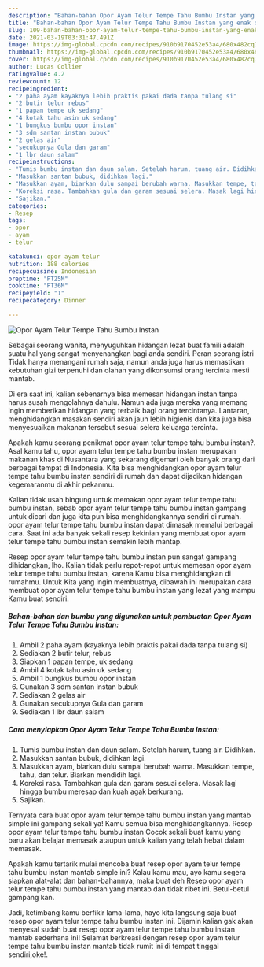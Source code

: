 ```yaml
---
description: "Bahan-bahan Opor Ayam Telur Tempe Tahu Bumbu Instan yang enak dan Mudah Dibuat"
title: "Bahan-bahan Opor Ayam Telur Tempe Tahu Bumbu Instan yang enak dan Mudah Dibuat"
slug: 109-bahan-bahan-opor-ayam-telur-tempe-tahu-bumbu-instan-yang-enak-dan-mudah-dibuat
date: 2021-03-19T03:31:47.491Z
image: https://img-global.cpcdn.com/recipes/910b9170452e53a4/680x482cq70/opor-ayam-telur-tempe-tahu-bumbu-instan-foto-resep-utama.jpg
thumbnail: https://img-global.cpcdn.com/recipes/910b9170452e53a4/680x482cq70/opor-ayam-telur-tempe-tahu-bumbu-instan-foto-resep-utama.jpg
cover: https://img-global.cpcdn.com/recipes/910b9170452e53a4/680x482cq70/opor-ayam-telur-tempe-tahu-bumbu-instan-foto-resep-utama.jpg
author: Lucas Collier
ratingvalue: 4.2
reviewcount: 12
recipeingredient:
- "2 paha ayam kayaknya lebih praktis pakai dada tanpa tulang si"
- "2 butir telur rebus"
- "1 papan tempe uk sedang"
- "4 kotak tahu asin uk sedang"
- "1 bungkus bumbu opor instan"
- "3 sdm santan instan bubuk"
- "2 gelas air"
- "secukupnya Gula dan garam"
- "1 lbr daun salam"
recipeinstructions:
- "Tumis bumbu instan dan daun salam. Setelah harum, tuang air. Didihkan."
- "Masukkan santan bubuk, didihkan lagi."
- "Masukkan ayam, biarkan dulu sampai berubah warna. Masukkan tempe, tahu, dan telur. Biarkan mendidih lagi."
- "Koreksi rasa. Tambahkan gula dan garam sesuai selera. Masak lagi hingga bumbu meresap dan kuah agak berkurang."
- "Sajikan."
categories:
- Resep
tags:
- opor
- ayam
- telur

katakunci: opor ayam telur 
nutrition: 188 calories
recipecuisine: Indonesian
preptime: "PT25M"
cooktime: "PT36M"
recipeyield: "1"
recipecategory: Dinner

---
```



![Opor Ayam Telur Tempe Tahu Bumbu Instan](https://img-global.cpcdn.com/recipes/910b9170452e53a4/680x482cq70/opor-ayam-telur-tempe-tahu-bumbu-instan-foto-resep-utama.jpg)

Sebagai seorang wanita, menyuguhkan hidangan lezat buat famili adalah suatu hal yang sangat menyenangkan bagi anda sendiri. Peran seorang istri Tidak hanya menangani rumah saja, namun anda juga harus memastikan kebutuhan gizi terpenuhi dan olahan yang dikonsumsi orang tercinta mesti mantab.

Di era  saat ini, kalian sebenarnya bisa memesan hidangan instan tanpa harus susah mengolahnya dahulu. Namun ada juga mereka yang memang ingin memberikan hidangan yang terbaik bagi orang tercintanya. Lantaran, menghidangkan masakan sendiri akan jauh lebih higienis dan kita juga bisa menyesuaikan makanan tersebut sesuai selera keluarga tercinta. 



Apakah kamu seorang penikmat opor ayam telur tempe tahu bumbu instan?. Asal kamu tahu, opor ayam telur tempe tahu bumbu instan merupakan makanan khas di Nusantara yang sekarang digemari oleh banyak orang dari berbagai tempat di Indonesia. Kita bisa menghidangkan opor ayam telur tempe tahu bumbu instan sendiri di rumah dan dapat dijadikan hidangan kegemaranmu di akhir pekanmu.

Kalian tidak usah bingung untuk memakan opor ayam telur tempe tahu bumbu instan, sebab opor ayam telur tempe tahu bumbu instan gampang untuk dicari dan juga kita pun bisa menghidangkannya sendiri di rumah. opor ayam telur tempe tahu bumbu instan dapat dimasak memalui berbagai cara. Saat ini ada banyak sekali resep kekinian yang membuat opor ayam telur tempe tahu bumbu instan semakin lebih mantap.

Resep opor ayam telur tempe tahu bumbu instan pun sangat gampang dihidangkan, lho. Kalian tidak perlu repot-repot untuk memesan opor ayam telur tempe tahu bumbu instan, karena Kamu bisa menghidangkan di rumahmu. Untuk Kita yang ingin membuatnya, dibawah ini merupakan cara membuat opor ayam telur tempe tahu bumbu instan yang lezat yang mampu Kamu buat sendiri.

<!--inarticleads1-->

##### Bahan-bahan dan bumbu yang digunakan untuk pembuatan Opor Ayam Telur Tempe Tahu Bumbu Instan:

1. Ambil 2 paha ayam (kayaknya lebih praktis pakai dada tanpa tulang si)
1. Sediakan 2 butir telur, rebus
1. Siapkan 1 papan tempe, uk sedang
1. Ambil 4 kotak tahu asin uk sedang
1. Ambil 1 bungkus bumbu opor instan
1. Gunakan 3 sdm santan instan bubuk
1. Sediakan 2 gelas air
1. Gunakan secukupnya Gula dan garam
1. Sediakan 1 lbr daun salam




<!--inarticleads2-->

##### Cara menyiapkan Opor Ayam Telur Tempe Tahu Bumbu Instan:

1. Tumis bumbu instan dan daun salam. Setelah harum, tuang air. Didihkan.
1. Masukkan santan bubuk, didihkan lagi.
1. Masukkan ayam, biarkan dulu sampai berubah warna. Masukkan tempe, tahu, dan telur. Biarkan mendidih lagi.
1. Koreksi rasa. Tambahkan gula dan garam sesuai selera. Masak lagi hingga bumbu meresap dan kuah agak berkurang.
1. Sajikan.




Ternyata cara buat opor ayam telur tempe tahu bumbu instan yang mantab simple ini gampang sekali ya! Kamu semua bisa menghidangkannya. Resep opor ayam telur tempe tahu bumbu instan Cocok sekali buat kamu yang baru akan belajar memasak ataupun untuk kalian yang telah hebat dalam memasak.

Apakah kamu tertarik mulai mencoba buat resep opor ayam telur tempe tahu bumbu instan mantab simple ini? Kalau kamu mau, ayo kamu segera siapkan alat-alat dan bahan-bahannya, maka buat deh Resep opor ayam telur tempe tahu bumbu instan yang mantab dan tidak ribet ini. Betul-betul gampang kan. 

Jadi, ketimbang kamu berfikir lama-lama, hayo kita langsung saja buat resep opor ayam telur tempe tahu bumbu instan ini. Dijamin kalian gak akan menyesal sudah buat resep opor ayam telur tempe tahu bumbu instan mantab sederhana ini! Selamat berkreasi dengan resep opor ayam telur tempe tahu bumbu instan mantab tidak rumit ini di tempat tinggal sendiri,oke!.


